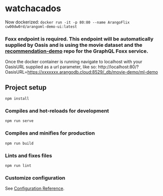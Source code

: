 # watchacados
Now dockerized: `docker run -it -p 80:80 --name ArangoFlix cw00dw0rd/arangoml-demo-ui:latest`

### Foxx endpoint is required. This endpoint will be automatically supplied by Oasis and is using the movie dataset and the [recommendation-demo](https://github.com/arangoml/recommendation-demo) repo for the GraphQL Foxx service.

Once the docker container is running navigate to localhost with your OasisURL supplied as a url parameter, like so:
http://localhost:80/?OasisURL=https://xxxxxxx.arangodb.cloud:8529/_db/movie-demo/ml-demo

## Project setup
```
npm install
```

### Compiles and hot-reloads for development
```
npm run serve
```

### Compiles and minifies for production
```
npm run build
```

### Lints and fixes files
```
npm run lint
```

### Customize configuration
See [Configuration Reference](https://cli.vuejs.org/config/).

